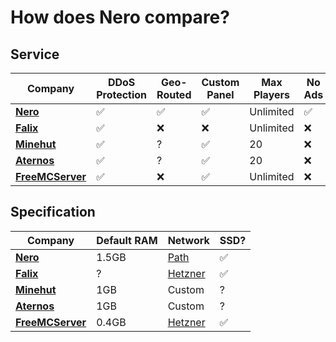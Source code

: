 # How does Nero compare?

## Service
| Company | DDoS Protection | Geo-Routed | Custom Panel | Max Players | No Ads | Premium Support | Mod Installer |
| ------- | --------------- | ---------- | ------------ | ----------- | ------ | --------------- | ------------- |
| [**Nero**](https://neronodes.net) | :white_check_mark: | :white_check_mark: | :white_check_mark: | Unlimited | :white_check_mark: | :white_check_mark: | :white_check_mark: |
| [**Falix**](https://falixnodes.net) | :white_check_mark: | :x: | :x: | Unlimited | :x: | :x: | :x: |
| [**Minehut**](https://minehut.com) | :white_check_mark: | ? | :white_check_mark: | 20 | :x: | :x: | :white_check_mark: |
| [**Aternos**](https://minehut.com) | :white_check_mark: | ? | :white_check_mark: | 20 | :x: | :x: | :white_check_mark: |
| [**FreeMCServer**](https://freemcserver.net) | :white_check_mark: | :x: | :white_check_mark: | Unlimited | :x: | :x: | :x: |

## Specification
| Company | Default RAM | Network | SSD? |
| ------- | ----------- | ------- | ---- |
| [**Nero**](https://neronodes.net) | 1.5GB | [Path](https://path.net) | :white_check_mark: |
| [**Falix**](https://falixnodes.net) | ? | [Hetzner](https://hetzner.com) | :white_check_mark: |
| [**Minehut**](https://minehut.com) | 1GB | Custom | ? |
| [**Aternos**](https://minehut.com) | 1GB | Custom | ? |
| [**FreeMCServer**](https://freemcserver.net) | 0.4GB | [Hetzner](https://hetzner.com) | :white_check_mark:

